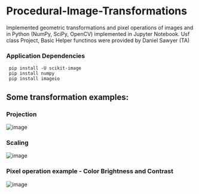 # Procedural-Image-Transformations
 Implemented geometric transformations and pixel operations of images and in Python (NumPy, SciPy, OpenCV) implemented in Jupyter Notebook.
Usf class Project, Basic Helper functinos were provided by Daniel Sawyer (TA)


### Application Dependencies
     pip install -U scikit-image
     pip install numpy
     pip install imageio


## Some transformation examples: 
### Projection 
![image](https://user-images.githubusercontent.com/64340009/138208465-bbf3d697-75e3-40cc-88d7-fb5b55fc7245.png)
### Scaling 
![image](https://user-images.githubusercontent.com/64340009/138208578-03922d1d-d181-4f1e-ad9c-28c9c5c2e7dc.png)
### Pixel operation example - Color Brightness and Contrast
![image](https://user-images.githubusercontent.com/64340009/138208523-d78a8fc6-b13d-4f77-9a3d-3be5b4048a13.png)
